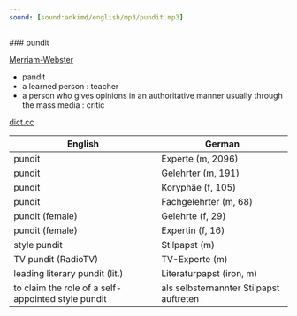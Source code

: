 ```yaml
---
sound: [sound:ankimd/english/mp3/pundit.mp3]
---
```


\### pundit

[Merriam-Webster](https://www.merriam-webster.com/dictionary/pundit)

- pandit
- a learned person : teacher
- a person who gives opinions in an authoritative manner usually through the mass media : critic

[dict.cc](https://www.dict.cc/pundit)

| English        | German       |
| -------------- | ------------ |
| pundit | Experte (m, 2096) |
| pundit | Gelehrter (m, 191) |
| pundit | Koryphäe (f, 105) |
| pundit | Fachgelehrter (m, 68) |
| pundit (female) | Gelehrte (f, 29) |
| pundit (female) | Expertin (f, 16) |
| style pundit | Stilpapst (m) |
| TV pundit (RadioTV) | TV-Experte (m) |
| leading literary pundit (lit.) | Literaturpapst (iron, m) |
| to claim the role of a self-appointed style pundit | als selbsternannter Stilpapst auftreten |
